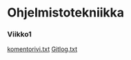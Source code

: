 # Ohjelmistotekniikka

### Viikko1


[komentorivi.txt](https://github.com/Sampyy/ot-harjoitustyo/blob/master/laskarit/viikko1/komentorivi.txt)
[Gitlog.txt](https://github.com/Sampyy/ot-harjoitustyo/blob/master/laskarit/viikko1/gitlog.txt)
